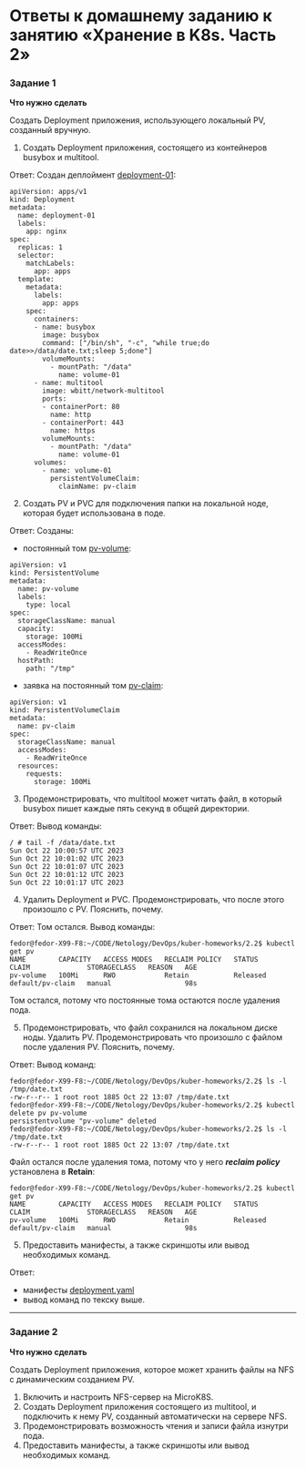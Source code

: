 
# Ответы к домашнему заданию к занятию «Хранение в K8s. Часть 2»

### Задание 1

**Что нужно сделать**

Создать Deployment приложения, использующего локальный PV, созданный вручную.

1. Создать Deployment приложения, состоящего из контейнеров busybox и multitool.

Ответ: Создан деплоймент [deployment-01](deployment.yaml):
```
apiVersion: apps/v1
kind: Deployment
metadata:
  name: deployment-01
  labels:
    app: nginx
spec:
  replicas: 1
  selector:
    matchLabels:
      app: apps
  template:
    metadata:
      labels:
        app: apps
    spec:
      containers:
      - name: busybox
        image: busybox
        command: ["/bin/sh", "-c", "while true;do date>>/data/date.txt;sleep 5;done"]
        volumeMounts:
          - mountPath: "/data"
            name: volume-01
      - name: multitool
        image: wbitt/network-multitool
        ports:
        - containerPort: 80
          name: http
        - containerPort: 443
          name: https
        volumeMounts:
          - mountPath: "/data"
            name: volume-01
      volumes:
        - name: volume-01
          persistentVolumeClaim:
            claimName: pv-claim
```

2. Создать PV и PVC для подключения папки на локальной ноде, которая будет использована в поде.

Ответ: Созданы:
- постоянный том [pv-volume](deployment.yaml):
```
apiVersion: v1
kind: PersistentVolume
metadata:
  name: pv-volume
  labels:
    type: local
spec:
  storageClassName: manual
  capacity:
    storage: 100Mi
  accessModes:
    - ReadWriteOnce
  hostPath:
    path: "/tmp"
```
- заявка на постоянный том [pv-claim](deployment.yaml):
```
apiVersion: v1
kind: PersistentVolumeClaim
metadata:
  name: pv-claim
spec:
  storageClassName: manual
  accessModes:
    - ReadWriteOnce
  resources:
    requests:
      storage: 100Mi
```

3. Продемонстрировать, что multitool может читать файл, в который busybox пишет каждые пять секунд в общей директории.

Ответ: Вывод команды:
```
/ # tail -f /data/date.txt 
Sun Oct 22 10:00:57 UTC 2023
Sun Oct 22 10:01:02 UTC 2023
Sun Oct 22 10:01:07 UTC 2023
Sun Oct 22 10:01:12 UTC 2023
Sun Oct 22 10:01:17 UTC 2023
```
4. Удалить Deployment и PVC. Продемонстрировать, что после этого произошло с PV. Пояснить, почему.

Ответ: Том остался. Вывод команды:
```
fedor@fedor-X99-F8:~/CODE/Netology/DevOps/kuber-homeworks/2.2$ kubectl get pv
NAME        CAPACITY   ACCESS MODES   RECLAIM POLICY   STATUS     CLAIM              STORAGECLASS   REASON   AGE
pv-volume   100Mi      RWO            Retain           Released   default/pv-claim   manual                  98s
```
Том остался, потому что постоянные тома остаются после удаления пода.

5. Продемонстрировать, что файл сохранился на локальном диске ноды. Удалить PV.  Продемонстрировать что произошло с файлом после удаления PV. Пояснить, почему.

Ответ: Вывод команд:
```
fedor@fedor-X99-F8:~/CODE/Netology/DevOps/kuber-homeworks/2.2$ ls -l /tmp/date.txt 
-rw-r--r-- 1 root root 1885 Oct 22 13:07 /tmp/date.txt
fedor@fedor-X99-F8:~/CODE/Netology/DevOps/kuber-homeworks/2.2$ kubectl delete pv pv-volume 
persistentvolume "pv-volume" deleted
fedor@fedor-X99-F8:~/CODE/Netology/DevOps/kuber-homeworks/2.2$ ls -l /tmp/date.txt 
-rw-r--r-- 1 root root 1885 Oct 22 13:07 /tmp/date.txt
```
Файл остался после удаления тома, потому что у него ***reclaim policy*** установлена в **Retain**:
```
fedor@fedor-X99-F8:~/CODE/Netology/DevOps/kuber-homeworks/2.2$ kubectl get pv
NAME        CAPACITY   ACCESS MODES   RECLAIM POLICY   STATUS     CLAIM              STORAGECLASS   REASON   AGE
pv-volume   100Mi      RWO            Retain           Released   default/pv-claim   manual                  98s
```
5. Предоставить манифесты, а также скриншоты или вывод необходимых команд.

Ответ:
- манифесты [deployment.yaml](deployment.yaml)
- вывод команд по текску выше.

------

### Задание 2

**Что нужно сделать**

Создать Deployment приложения, которое может хранить файлы на NFS с динамическим созданием PV.

1. Включить и настроить NFS-сервер на MicroK8S.
2. Создать Deployment приложения состоящего из multitool, и подключить к нему PV, созданный автоматически на сервере NFS.
3. Продемонстрировать возможность чтения и записи файла изнутри пода. 
4. Предоставить манифесты, а также скриншоты или вывод необходимых команд.
